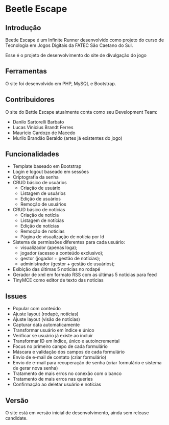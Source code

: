 Beetle Escape
=================

Introdução
-----------------

Beetle Escape é um Infinite Runner desenvolvido como projeto do curso de Tecnologia em Jogos Digitais da FATEC São Caetano do Sul.

Esse é o projeto de desenvolvimento do site de divulgação do jogo


Ferramentas
-----------------

O site foi desenvolvido em PHP, MySQL e Bootstrap.


Contribuidores
-----------------

O site do Bettle Escape atualmente conta como seu Development Team:

- Danilo Sartorelli Barbato
- Lucas Vinicius Brandt Ferres
- Maurício Cardozo de Macedo
- Murilo Brandão Beraldo (artes já existentes do jogo)

Funcionalidades
-----------------

- Template baseado em Bootstrap
- Login e logout baseado em sessões
- Criptografia da senha
- CRUD básico de usuários
	- Criação de usuário
	- Listagem de usuários
	- Edição de usuários
	- Remoção de usuários
- CRUD básico de notícias
	- Criação de notícia
	- Listagem de notícias
	- Edição de notícias
	- Remoção de notícias
	- Página de visualização de notícia por Id
- Sistema de permissões diferentes para cada usuário:
	- visualizador (apenas loga);
	- jogador (acesso a conteúdo exclusivo);
	- gestor (jogador + gestão de notícias);
	- administrador (gestor + gestão de usuários);
- Exibição das últimas 5 notícias no rodapé
- Gerador de xml em formato RSS com as últimas 5 notícias para feed
- TinyMCE como editor de texto das notícias


Issues
-----------------

- Popular com conteúdo
- Ajuste layout (rodapé, notícias)
- Ajuste layout (visão de notícias)
- Capturar data automaticamente
- Transformar usuário em índice e único
- Verificar se usuário já existe ao incluir
- Transformar ID em índice, único e autoincremental
- Focus no primeiro campo de cada formulário
- Máscara e validação dos campos de cada formulário
- Envio de e-mail de contato (criar formulário)
- Envio de e-mail para recuperação de senha (criar formulário e sistema de gerar nova senha)
- Tratamento de mais erros no conexão com o banco
- Tratamento de mais erros nas queries
- Confirmação ao deletar usuário e notícias

Versão
-------------------

O site está em versão inicial de desenvolvimento, ainda sem release candidate.